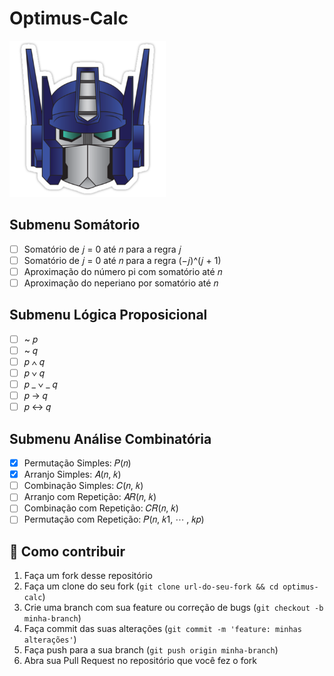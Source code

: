 # Optimus-Calc

<img width="250px" height="250px" src="./.github/optimus-prime.png" alt="optimus-prime">

## Submenu Somátorio

- [ ] Somatório de 𝑗 = 0 até 𝑛 para a regra 𝑗
- [ ] Somatório de 𝑗 = 0 até 𝑛 para a regra (−𝑗)^(𝑗 + 1)
- [ ] Aproximação do número pi com somatório até 𝑛
- [ ] Aproximação do neperiano por somatório até 𝑛

## Submenu Lógica Proposicional

- [ ] ~ 𝑝
- [ ] ~ 𝑞
- [ ] 𝑝 ∧ 𝑞
- [ ] 𝑝 ∨ 𝑞
- [ ] 𝑝 _ ∨ _ 𝑞
- [ ] 𝑝 → 𝑞
- [ ] 𝑝 ↔ 𝑞

## Submenu Análise Combinatória

- [x] Permutação Simples: 𝑃(𝑛)
- [x] Arranjo Simples: 𝐴(𝑛, 𝑘)
- [ ] Combinação Simples: 𝐶(𝑛, 𝑘)
- [ ] Arranjo com Repetição: 𝐴𝑅(𝑛, 𝑘)
- [ ] Combinação com Repetição: 𝐶𝑅(𝑛, 𝑘)
- [ ] Permutação com Repetição: 𝑃(𝑛, 𝑘1, ⋯ , 𝑘𝑝)

## 🤔 Como contribuir

1. Faça um fork desse repositório
2. Faça um clone do seu fork (`git clone url-do-seu-fork && cd optimus-calc`)
3. Crie uma branch com sua feature ou correção de bugs (`git checkout -b minha-branch`)
4. Faça commit das suas alterações (`git commit -m 'feature: minhas alterações'`)
5. Faça push para a sua branch (`git push origin minha-branch`)
6. Abra sua Pull Request no repositório que você fez o fork
